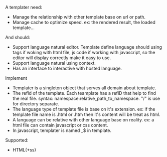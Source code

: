 A templater need:
- Manage the relationship with other template base on url or path.
- Manage cache to optimize speed. ex: the rendered result, the loaded template...

And should:
- Support language natural editor. Template define language should using tags if woking with html file, js code if working with javascript, so the editor will display correctly make it easy to use.
- Support language natural using context.
- Has an interface to interactive with hosted language.


Implement 
- Templater is a singleton object that serves all demain about template.
- The refId of the template. Each teamplate has a refID that help to find the real file. syntax: namespace:relative_path_to_namespace. "/" is use for directory separate.
- The language type of template file is base on it's extension. ex: if the template file name is .html or .htm then it's content will be treat as html.
- A language can be relative with other language base on reality. ex: a html file can contain javascript or css content.
- In javascript, templater is named _$ in template.

Supported:
- HTML(+ss)

